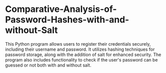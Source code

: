 # Comparative-Analysis-of-Password-Hashes-with-and-without-Salt
This Python program allows users to register their credentials securely, including their username and password. It utilizes hashing techniques for password storage, along with the addition of salt for enhanced security. The program also includes functionality to check if the user's password can be guessed or not both with and without salt.
